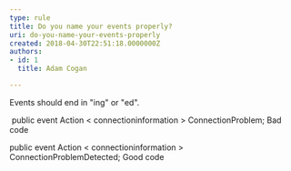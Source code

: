 ```yaml
---
type: rule
title: Do you name your events properly?
uri: do-you-name-your-events-properly
created: 2018-04-30T22:51:18.0000000Z
authors:
- id: 1
  title: Adam Cogan

---
```


 Events should end in "ing" or "ed".
​
 
​ public event Action
&lt; connectioninformation &gt; ConnectionProblem;
​​Bad code​​

public event Action
&lt; connectioninformation &gt; ConnectionProblemDetected;
​​Good code
​​​

